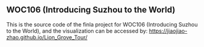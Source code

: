 ## WOC106 (Introducing Suzhou to the World)
This is the source code of the finla project for WOC106 (Introducing Suzhou to the World), and the visualization can be accessed by: https://jiaojiao-zhao.github.io/Lion_Grove_Tour/
